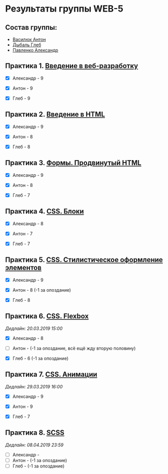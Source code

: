 # Результаты группы WEB-5

## Состав группы:

* [Василюк Антон](https://github.com/AdukarIT/VasiliukAI)
* [Дыбаль Глеб](https://github.com/AdukarIT/DybalGL)
* [Павленко Александр](https://github.com/AdukarIT/PavlenkoAA)


## Практика 1. [Введение в веб-разработку](task1.pdf)

- [x] Александр - 9
- [x] Антон - 9
- [x] Глеб - 9


## Практика 2. [Введение в HTML](HTML-bases.md)

- [x] Александр - 9
- [x] Антон - 8
- [x] Глеб - 8


## Практика 3. [Формы. Продвинутый HTML](HTML-advance.md)

- [x] Александр - 9
- [x] Антон - 8
- [x] Глеб - 7


## Практика 4. [CSS. Блоки](CSS-blocks.md)

- [x] Александр - 8
- [x] Антон - 7
- [x] Глеб - 7


## Практика 5. [CSS. Стилистическое оформление элементов](CSS-styles.md)

- [x] Александр - 9
- [x] Антон - 8 (-1 за опоздание)
- [x] Глеб - 8


## Практика 6. [CSS. Flexbox](flexbox.pdf)
*Дедлайн: 20.03.2019 15:00*

- [x] Александр - 8
- [ ] Антон - (-1 за опоздание, всё ещё жду вторую половину)
- [x] Глеб - 6 (-1 за опоздание)


## Практика 7. [CSS. Анимации](CSS-transition.md)
*Дедлайн: 29.03.2019 16:00*

- [x] Александр - 9
- [x] Антон - 9
- [x] Глеб - 7


## Практика 8. [SCSS](SCSS.md)
*Дедлайн: 08.04.2019 23:59*

- [ ] Александр -
- [ ] Антон - (-1 за опоздание)
- [ ] Глеб - (-1 за опоздание)